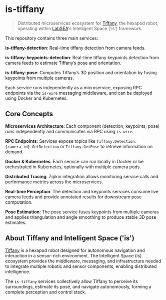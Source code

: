 # is-tiffany

> Distributed microservices ecosystem for [Tiffany](https://github.com/Penguin-Lab/tiffany), the hexapod robot, operating within [LabSEA](https://github.com/Lab-SEA)'s Intelligent Space ('is') framework.

This repository contains three main services:

**is-tiffany-detection**: Real-time tiffany detection from camera feeds.

**is-tiffany-keypoints-detection**: Real-time tiffany keypoints detection from camera feeds to estimate Tiffany’s pose and orientation.

**is-tiffany-pose**: Computes Tiffany’s 3D position and orientation by fusing keypoints from multiple cameras.

Each service runs independently as a microservice, exposing RPC endpoints via the `is-wire` messaging middleware, and can be deployed using Docker and Kubernetes.

## Core Concepts

**Microservices Architecture**: Each component (detection, keypoints, pose) runs independently and communicates via RPC using `is-wire`.

**RPC Endpoints**: Services expose topics like `Tiffany.Detection.{camera_id}.GetDetection` or `Tiffany.GetPose` to retrieve information on demand.

**Docker & Kubernetes**: Each service can run locally in Docker or be orchestrated in Kubernetes, optionally with multiple camera pods.

**Distributed Tracing**: Zipkin integration allows monitoring service calls and performance metrics across the microservices.

**Real-time Perception**: The detection and keypoints services consume live camera feeds and provide annotated results for downstream pose computation.

**Pose Estimation**: The pose service fuses keypoints from multiple cameras and applies triangulation and angle smoothing to produce stable 3D pose estimates.

## About Tiffany and Intelligent Space ('is')

[Tiffany](https://github.com/Penguin-Lab/tiffany) is a hexapod robot designed for autonomous navigation and interaction in a sensor-rich environment.
The Intelligent Space (is) ecosystem provides the middleware, messaging, and infrastructure needed to integrate multiple robotic and sensor components, enabling distributed intelligence.

The `is-tiffany` services collectively allow Tiffany to perceive its surroundings, estimate its pose, and navigate autonomously, forming a complete perception and control stack.
